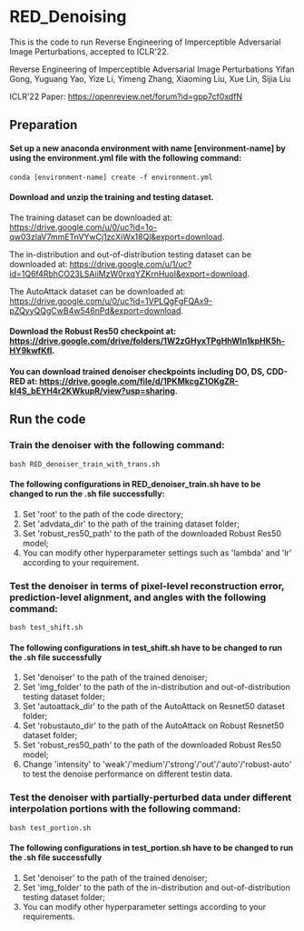 # RED_Denoising
This is the code to run Reverse Engineering of Imperceptible Adversarial Image Perturbations, accepted to ICLR'22. 

Reverse Engineering of Imperceptible Adversarial Image Perturbations
Yifan Gong, Yuguang Yao, Yize Li, Yimeng Zhang, Xiaoming Liu, Xue Lin, Sijia Liu

ICLR'22 
Paper: https://openreview.net/forum?id=gpp7cf0xdfN

## Preparation
#### Set up a new anaconda environment with name [environment-name] by using the environment.yml file with the following command:
```
conda [environment-name] create -f environment.yml
```
#### Download and unzip the training and testing dataset.
The training dataset can be downloaded at: https://drive.google.com/u/0/uc?id=1o-qw03zlaV7mmETnVYwCj1zcXiWx18Ql&export=download.

The in-distribution and out-of-distribution testing dataset can be downloaded at: https://drive.google.com/u/1/uc?id=1Q6f4RbhCO23LSAiiMzW0rxqYZKrnHuol&export=download.

The AutoAttack dataset can be downloaded at: https://drive.google.com/u/0/uc?id=1VPLQgFgFQAx9-pZQyyQQgCwB4w546nPd&export=download.

#### Download the Robust Res50 checkpoint at: https://drive.google.com/drive/folders/1W2zGHyxTPgHhWln1kpHK5h-HY9kwfKfl.

#### You can download trained denoiser checkpoints including DO, DS, CDD-RED at: https://drive.google.com/file/d/1PKMkcgZ1OKgZR-kI4S_bEYH4r2KWkupR/view?usp=sharing.


## Run the code
### Train the denoiser with the following command:
```
bash RED_denoiser_train_with_trans.sh
```
#### The following configurations in RED_denoiser_train.sh have to be changed to run the .sh file successfully:
1. Set 'root' to the path of the code directory;
2. Set 'advdata_dir' to the path of the training dataset folder;
3. Set 'robust_res50_path' to the path of the downloaded Robust Res50 model;
4. You can modify other hyperparameter settings such as 'lambda' and 'lr' according to your requirement.


### Test the denoiser in terms of pixel-level reconstruction error, prediction-level alignment, and angles with the following command:
```
bash test_shift.sh
```
#### The following configurations in test_shift.sh have to be changed to run the .sh file successfully
1. Set 'denoiser' to the path of the trained denoiser;
2. Set 'img_folder' to the path of the in-distribution and out-of-distribution testing dataset folder;
3. Set 'autoattack_dir' to the path of the AutoAttack on Resnet50 dataset folder;
4. Set 'robustauto_dir' to the path of the AutoAttack on Robust Resnet50 dataset folder;
5. Set 'robust_res50_path' to the path of the downloaded Robust Res50 model;
6. Change 'intensity' to 'weak'/'medium'/'strong'/'out'/'auto'/'robust-auto' to test the denoise performance on different testin data.

### Test the denoiser with partially-perturbed data under different interpolation portions with the following command:
```
bash test_portion.sh
```
#### The following configurations in test_portion.sh have to be changed to run the .sh file successfully
1. Set 'denoiser' to the path of the trained denoiser;
2. Set 'img_folder' to the path of the in-distribution and out-of-distribution testing dataset folder;
2. You can modify other hyperparameter settings according to your requirements.



